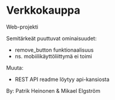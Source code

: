 # Verkkokauppa
Web-projekti

Semitärkeät puuttuvat ominaisuudet:

- remove_button funktionaalisuus
- ns. mobiilikäyttöliittymä ei toimi

Muuta:

- REST API readme löytyy api-kansiosta

By: Patrik Heinonen & Mikael Elgström